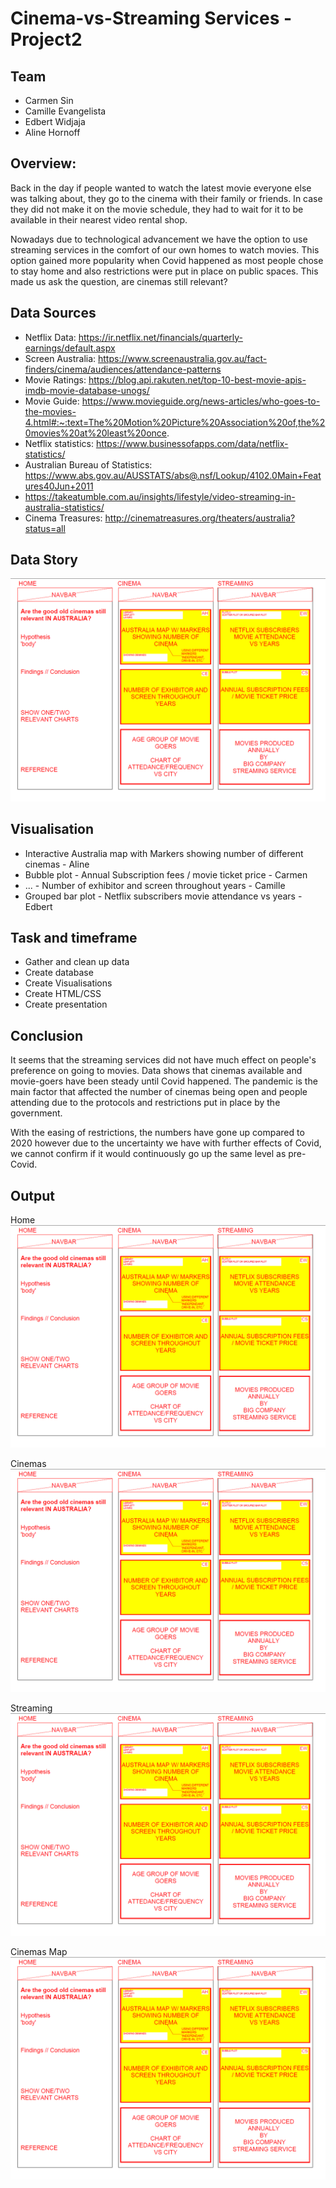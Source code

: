 # Cinema-vs-Streaming Services - Project2 

## Team
* Carmen Sin
* Camille Evangelista
* Edbert Widjaja
* Aline Hornoff

## Overview:
Back in the day if people wanted to watch the latest movie everyone else was talking about, they go to the cinema with their family or friends. In case they did not make it on the movie schedule, they had to wait for it to be available in their nearest video rental shop.

Nowadays due to technological advancement we have the option to use streaming services in the comfort of our own homes to watch movies. This option gained more popularity when Covid happened as most people chose to stay home and also restrictions were put in place on public spaces. This made us ask the question, are cinemas still relevant?

## Data Sources
* Netflix Data: https://ir.netflix.net/financials/quarterly-earnings/default.aspx
* Screen Australia: https://www.screenaustralia.gov.au/fact-finders/cinema/audiences/attendance-patterns
* Movie Ratings: https://blog.api.rakuten.net/top-10-best-movie-apis-imdb-movie-database-unogs/
* Movie Guide: https://www.movieguide.org/news-articles/who-goes-to-the-movies-4.html#:~:text=The%20Motion%20Picture%20Association%20of,the%20movies%20at%20least%20once.
* Netflix statistics: https://www.businessofapps.com/data/netflix-statistics/
* Australian Bureau of Statistics: https://www.abs.gov.au/AUSSTATS/abs@.nsf/Lookup/4102.0Main+Features40Jun+2011
* https://takeatumble.com.au/insights/lifestyle/video-streaming-in-australia-statistics/
* Cinema Treasures: http://cinematreasures.org/theaters/australia?status=all


## Data Story
![Project Outline](Images/ReadMe/Project_Outline.png)


## Visualisation
* Interactive Australia map with Markers showing number of different cinemas - Aline
* Bubble plot - Annual Subscription fees / movie ticket price - Carmen
* ... - Number of exhibitor and screen throughout years - Camille
* Grouped bar plot - Netflix subscribers movie attendance vs years - Edbert

## Task and timeframe
* Gather and clean up data
* Create database
* Create Visualisations
* Create HTML/CSS
* Create presentation

## Conclusion
It seems that the streaming services did not have much effect on people's preference on going to movies. Data shows that cinemas available and movie-goers have been steady until Covid happened. The pandemic is the main factor that affected the number of cinemas being open and people attending due to the protocols and restrictions put in place by the government.

With the easing of restrictions, the numbers have gone up compared to 2020 however due to the uncertainty we have with further effects of Covid, we cannot confirm if it would continuously go up the same level as pre-Covid.

## Output
Home
![Home](Images/ReadMe/Project_Outline.png)

Cinemas
![Cinemas](Images/ReadMe/Project_Outline.png)

Streaming
![Streaming](Images/ReadMe/Project_Outline.png)

Cinemas Map
![Cinemas Map](Images/ReadMe/Project_Outline.png)








